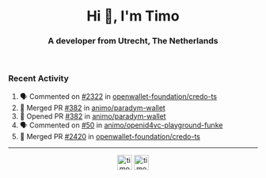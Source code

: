 <h1 align="center">Hi 👋, I'm Timo</h1>
<h3 align="center">A developer from Utrecht, The Netherlands</h3>
<br/>
<!-- https://github.com/rahuldkjain/github-profile-readme-generator --!>

<!--  <p align="left"><img src="https://github-readme-stats.vercel.app/api?username=timoglastra&show_icons=true&count_private=true&" alt="timoglastra" /></p> --!>

<!--
Github language stats
<p align="left"><img src="https://github-readme-stats.vercel.app/api/top-langs/?username=timoglastra&layout=compact" alt="timoglastra" /><p>
-->

<!-- Codestats language stats -->
<!-- <p align="left"><img src="https://codestats-readme.vercel.app/api/top-langs/?username=timoglastra&layout=compact&language_count=12" alt="timoglastra" /><p>    --!>
  
<h3>Recent Activity</h3>

<!--START_SECTION:activity-->
1. 🗣 Commented on [#2322](https://github.com/openwallet-foundation/credo-ts/pull/2322#issuecomment-3334087519) in [openwallet-foundation/credo-ts](https://github.com/openwallet-foundation/credo-ts)
2. 🎉 Merged PR [#382](https://github.com/animo/paradym-wallet/pull/382) in [animo/paradym-wallet](https://github.com/animo/paradym-wallet)
3. 💪 Opened PR [#382](https://github.com/animo/paradym-wallet/pull/382) in [animo/paradym-wallet](https://github.com/animo/paradym-wallet)
4. 🗣 Commented on [#50](https://github.com/animo/openid4vc-playground-funke/pull/50#issuecomment-3333319298) in [animo/openid4vc-playground-funke](https://github.com/animo/openid4vc-playground-funke)
5. 🎉 Merged PR [#2420](https://github.com/openwallet-foundation/credo-ts/pull/2420) in [openwallet-foundation/credo-ts](https://github.com/openwallet-foundation/credo-ts)
<!--END_SECTION:activity-->

---

<p align="center">
<a href="https://twitter.com/timoglastra" target="blank"><img align="center" src="https://cdn.jsdelivr.net/npm/simple-icons@3.0.1/icons/twitter.svg" alt="timoglastra" height="30" width="30" /></a>
<a href="https://linkedin.com/in/timoglastra" target="blank"><img align="center" src="https://cdn.jsdelivr.net/npm/simple-icons@3.0.1/icons/linkedin.svg" alt="timoglastra" height="30" width="30" /></a>
</p>



